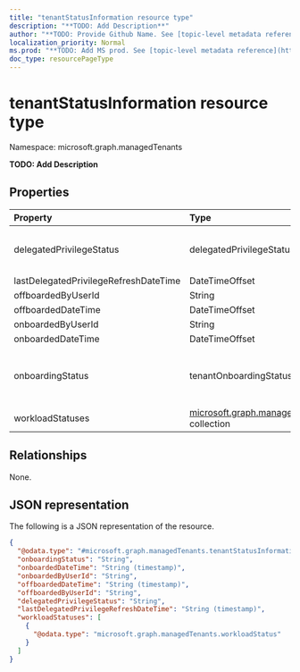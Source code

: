 ```yaml
---
title: "tenantStatusInformation resource type"
description: "**TODO: Add Description**"
author: "**TODO: Provide Github Name. See [topic-level metadata reference](https://msgo.azurewebsites.net/add/document/guidelines/metadata.html#topic-level-metadata)**"
localization_priority: Normal
ms.prod: "**TODO: Add MS prod. See [topic-level metadata reference](https://msgo.azurewebsites.net/add/document/guidelines/metadata.html#topic-level-metadata)**"
doc_type: resourcePageType
---
```


# tenantStatusInformation resource type

Namespace: microsoft.graph.managedTenants



**TODO: Add Description**

## Properties
|Property|Type|Description|
|:---|:---|:---|
|delegatedPrivilegeStatus|delegatedPrivilegeStatus|**TODO: Add Description**. Possible values are: `none`, `delegatedAdminPrivileges`, `unknownFutureValue`.|
|lastDelegatedPrivilegeRefreshDateTime|DateTimeOffset|**TODO: Add Description**|
|offboardedByUserId|String|**TODO: Add Description**|
|offboardedDateTime|DateTimeOffset|**TODO: Add Description**|
|onboardedByUserId|String|**TODO: Add Description**|
|onboardedDateTime|DateTimeOffset|**TODO: Add Description**|
|onboardingStatus|tenantOnboardingStatus|**TODO: Add Description**. Possible values are: `ineligible`, `inProcess`, `active`, `inactive`, `unknownFutureValue`.|
|workloadStatuses|[microsoft.graph.managedTenants.workloadStatus](../resources/managedtenants-workloadstatus.md) collection|**TODO: Add Description**|

## Relationships
None.

## JSON representation
The following is a JSON representation of the resource.
<!-- {
  "blockType": "resource",
  "@odata.type": "microsoft.graph.managedTenants.tenantStatusInformation"
}
-->
``` json
{
  "@odata.type": "#microsoft.graph.managedTenants.tenantStatusInformation",
  "onboardingStatus": "String",
  "onboardedDateTime": "String (timestamp)",
  "onboardedByUserId": "String",
  "offboardedDateTime": "String (timestamp)",
  "offboardedByUserId": "String",
  "delegatedPrivilegeStatus": "String",
  "lastDelegatedPrivilegeRefreshDateTime": "String (timestamp)",
  "workloadStatuses": [
    {
      "@odata.type": "microsoft.graph.managedTenants.workloadStatus"
    }
  ]
}
```

